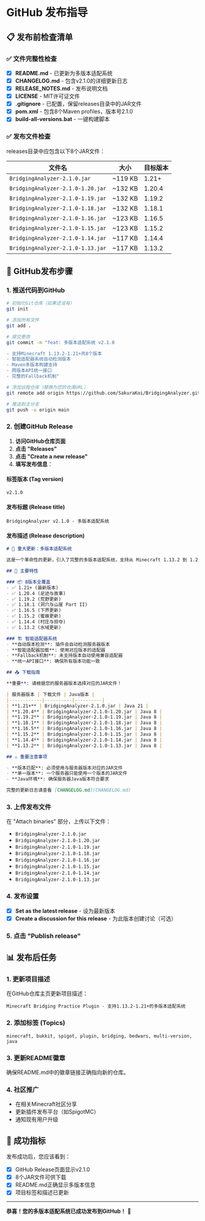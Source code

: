# GitHub 发布指导

## 📋 发布前检查清单

### ✅ 文件完整性检查
- [x] **README.md** - 已更新为多版本适配系统
- [x] **CHANGELOG.md** - 包含v2.1.0的详细更新日志
- [x] **RELEASE_NOTES.md** - 发布说明文档
- [x] **LICENSE** - MIT许可证文件
- [x] **.gitignore** - 已配置，保留releases目录中的JAR文件
- [x] **pom.xml** - 包含8个Maven profiles，版本号2.1.0
- [x] **build-all-versions.bat** - 一键构建脚本

### ✅ 发布文件检查
releases目录中应包含以下8个JAR文件：

| 文件名 | 大小 | 目标版本 |
|--------|------|----------|
| `BridgingAnalyzer-2.1.0.jar` | ~119 KB | 1.21+ |
| `BridgingAnalyzer-2.1.0-1.20.jar` | ~132 KB | 1.20.4 |
| `BridgingAnalyzer-2.1.0-1.19.jar` | ~132 KB | 1.19.2 |
| `BridgingAnalyzer-2.1.0-1.18.jar` | ~132 KB | 1.18.1 |
| `BridgingAnalyzer-2.1.0-1.16.jar` | ~123 KB | 1.16.5 |
| `BridgingAnalyzer-2.1.0-1.15.jar` | ~123 KB | 1.15.2 |
| `BridgingAnalyzer-2.1.0-1.14.jar` | ~117 KB | 1.14.4 |
| `BridgingAnalyzer-2.1.0-1.13.jar` | ~117 KB | 1.13.2 |

## 🚀 GitHub发布步骤

### 1. 推送代码到GitHub
```bash
# 初始化Git仓库（如果还没有）
git init

# 添加所有文件
git add .

# 提交更改
git commit -m "feat: 多版本适配系统 v2.1.0

- 支持Minecraft 1.13.2-1.21+共8个版本
- 智能适配器系统自动检测版本
- Maven多版本构建支持
- 跨版本API统一接口
- 完整的Fallback机制"

# 添加远程仓库（替换为您的仓库URL）
git remote add origin https://github.com/SakuraKoi/BridgingAnalyzer.git

# 推送到主分支
git push -u origin main
```

### 2. 创建GitHub Release

1. **访问GitHub仓库页面**
2. **点击 "Releases"**
3. **点击 "Create a new release"**
4. **填写发布信息**：

#### 标签版本 (Tag version)
```
v2.1.0
```

#### 发布标题 (Release title)
```
BridgingAnalyzer v2.1.0 - 多版本适配系统
```

#### 发布描述 (Release description)
```markdown
# 🎉 重大更新：多版本适配系统

这是一个革命性的更新，引入了完整的多版本适配系统，支持从 Minecraft 1.13.2 到 1.21+ 的所有现代版本。

## 🚀 主要特性

### 📦 8版本全覆盖
- ✅ 1.21+ (最新版本)
- ✅ 1.20.4 (足迹与故事)
- ✅ 1.19.2 (荒野更新)
- ✅ 1.18.1 (洞穴与山崖 Part II)
- ✅ 1.16.5 (下界更新)
- ✅ 1.15.2 (蜜蜂更新)
- ✅ 1.14.4 (村庄与掠夺)
- ✅ 1.13.2 (水域更新)

### 🏗️ 智能适配器系统
- **自动版本检测**: 插件会自动检测服务器版本
- **智能适配器加载**: 使用对应版本的适配器
- **Fallback机制**: 未支持版本自动使用兼容适配器
- **统一API接口**: 确保所有版本功能一致

## 📥 下载指南

**重要**: 请根据您的服务器版本选择对应的JAR文件！

| 服务器版本 | 下载文件 | Java版本 |
|------------|----------|----------|
| **1.21+** | BridgingAnalyzer-2.1.0.jar | Java 21 |
| **1.20.4** | BridgingAnalyzer-2.1.0-1.20.jar | Java 8 |
| **1.19.2** | BridgingAnalyzer-2.1.0-1.19.jar | Java 8 |
| **1.18.1** | BridgingAnalyzer-2.1.0-1.18.jar | Java 8 |
| **1.16.5** | BridgingAnalyzer-2.1.0-1.16.jar | Java 8 |
| **1.15.2** | BridgingAnalyzer-2.1.0-1.15.jar | Java 8 |
| **1.14.4** | BridgingAnalyzer-2.1.0-1.14.jar | Java 8 |
| **1.13.2** | BridgingAnalyzer-2.1.0-1.13.jar | Java 8 |

## ⚠️ 重要注意事项

- **版本匹配**: 必须使用与服务器版本对应的JAR文件
- **单一版本**: 一个服务器只能使用一个版本的JAR文件
- **Java环境**: 确保服务器Java版本符合要求

完整的更新日志请查看 [CHANGELOG.md](CHANGELOG.md)
```

### 3. 上传发布文件

在 "Attach binaries" 部分，上传以下文件：
- `BridgingAnalyzer-2.1.0.jar`
- `BridgingAnalyzer-2.1.0-1.20.jar`
- `BridgingAnalyzer-2.1.0-1.19.jar`
- `BridgingAnalyzer-2.1.0-1.18.jar`
- `BridgingAnalyzer-2.1.0-1.16.jar`
- `BridgingAnalyzer-2.1.0-1.15.jar`
- `BridgingAnalyzer-2.1.0-1.14.jar`
- `BridgingAnalyzer-2.1.0-1.13.jar`

### 4. 发布设置

- [x] **Set as the latest release** - 设为最新版本
- [x] **Create a discussion for this release** - 为此版本创建讨论（可选）

### 5. 点击 "Publish release"

## 📊 发布后任务

### 1. 更新项目描述
在GitHub仓库主页更新项目描述：
```
Minecraft Bridging Practice Plugin - 支持1.13.2-1.21+的多版本适配系统
```

### 2. 添加标签 (Topics)
```
minecraft, bukkit, spigot, plugin, bridging, bedwars, multi-version, java
```

### 3. 更新README徽章
确保README.md中的徽章链接正确指向新的仓库。

### 4. 社区推广
- 在相关Minecraft社区分享
- 更新插件发布平台（如SpigotMC）
- 通知现有用户升级

## 🎯 成功指标

发布成功后，您应该看到：
- [x] GitHub Release页面显示v2.1.0
- [x] 8个JAR文件可供下载
- [x] README.md正确显示多版本信息
- [x] 项目标签和描述已更新

---

**恭喜！您的多版本适配系统已成功发布到GitHub！** 🎉
